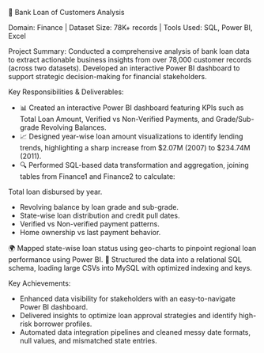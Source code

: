 💼  Bank Loan of Customers Analysis

Domain: Finance | Dataset Size: 78K+ records | Tools Used: SQL, Power BI, Excel

Project Summary:
Conducted a comprehensive analysis of bank loan data to extract actionable business insights from over 78,000 customer records (across two datasets). Developed an interactive Power BI dashboard to support strategic decision-making for financial stakeholders.

Key Responsibilities & Deliverables:
- 📊 Created an interactive Power BI dashboard featuring KPIs such as Total Loan Amount, Verified vs Non-Verified Payments, and Grade/Sub-grade Revolving Balances.
- 📈 Designed year-wise loan amount visualizations to identify lending trends, highlighting a sharp increase from $2.07M (2007) to $234.74M (2011).
- 🔍 Performed SQL-based data transformation and aggregation, joining tables from Finance1 and Finance2 to calculate:

Total loan disbursed by year.
- Revolving balance by loan grade and sub-grade.
- State-wise loan distribution and credit pull dates.
- Verified vs Non-verified payment patterns.
- Home ownership vs last payment behavior.

🌍 Mapped state-wise loan status using geo-charts to pinpoint regional loan performance using Power BI.
🧾 Structured the data into a relational SQL schema, loading large CSVs into MySQL with optimized indexing and keys.

Key Achievements:
- Enhanced data visibility for stakeholders with an easy-to-navigate Power BI dashboard.
- Delivered insights to optimize loan approval strategies and identify high-risk borrower profiles.
- Automated data integration pipelines and cleaned messy date formats, null values, and mismatched state entries.
